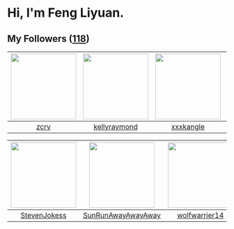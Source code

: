 # Hi, I'm Feng Liyuan.

## My Followers ([118](https://github.com/SunRunAway?tab=followers))

| <img src="https://avatars.githubusercontent.com/u/119645983?v=4" width="150" height="150" /> | <img src="https://avatars.githubusercontent.com/u/58126365?v=4" width="150" height="150" /> | <img src="https://avatars.githubusercontent.com/u/88874211?v=4" width="150" height="150" /> | <img src="https://avatars.githubusercontent.com/u/55898975?v=4" width="150" height="150" /> |
| :------------------------------------------------------------------------------------------: | :-----------------------------------------------------------------------------------------: | :-----------------------------------------------------------------------------------------: | :-----------------------------------------------------------------------------------------: |
|                                [zcrv](https://github.com/zcrv)                               |                       [kellyraymond](https://github.com/kellyraymond)                       |                          [xxxkangle](https://github.com/xxxkangle)                          |                             [mitghi](https://github.com/mitghi)                             |

| <img src="https://avatars.githubusercontent.com/u/71307974?v=4" width="150" height="150" /> | <img src="https://avatars.githubusercontent.com/u/51537937?v=4" width="150" height="150" /> | <img src="https://avatars.githubusercontent.com/u/74522790?v=4" width="150" height="150" /> | <img src="https://avatars.githubusercontent.com/u/50138288?v=4" width="150" height="150" /> |
| :-----------------------------------------------------------------------------------------: | :-----------------------------------------------------------------------------------------: | :-----------------------------------------------------------------------------------------: | :-----------------------------------------------------------------------------------------: |
|                       [StevenJokess](https://github.com/StevenJokess)                       |                 [SunRunAwayAwayAway](https://github.com/SunRunAwayAwayAway)                 |                      [wolfwarrier14](https://github.com/wolfwarrier14)                      |                       [xuhuifang996](https://github.com/xuhuifang996)                       |